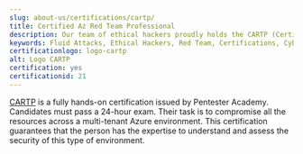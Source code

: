 ```yaml
---
slug: about-us/certifications/cartp/
title: Certified Az Red Team Professional
description: Our team of ethical hackers proudly holds the CARTP (Certified Az Red Team Professional) certification, among many others.
keywords: Fluid Attacks, Ethical Hackers, Red Team, Certifications, Cybersecurity, Pentesters, Whitehat Hackers, CARTP
certificationlogo: logo-cartp
alt: Logo CARTP
certification: yes
certificationid: 21
---
```


[CARTP](https://www.credential.net/group/283019)
is a fully hands-on certification
issued by Pentester Academy.
Candidates must pass a 24-hour exam.
Their task is to compromise all the resources
across a multi-tenant Azure environment.
This certification guarantees that
the person has the expertise to understand
and assess the security of this type of environment.

